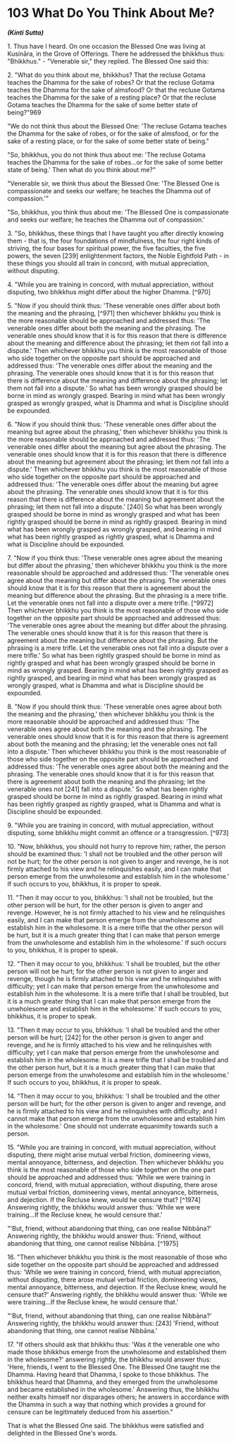 # 103 What Do You Think About Me?
***(Kinti Sutta)***

1\. Thus have I heard. On one occasion the Blessed One was living at Kusināra, in the Grove of Offerings. There he addressed the bhikkhus thus: "Bhikkhus." - "Venerable sir," they replied. The Blessed One said this:

2\. "What do you think about me, bhikkhus? That the recluse Gotama teaches the Dhamma for the sake of robes? Or that the recluse Gotama teaches the Dhamma for the sake of almsfood? Or that the recluse Gotama teaches the Dhamma for the sake of a resting place? Or that the recluse Gotama teaches the Dhamma for the sake of some better state of being?"969

"We do not think thus about the Blessed One: 'The recluse Gotama teaches the Dhamma for the sake of robes, or for the sake of almsfood, or for the sake of a resting place, or for the sake of some better state of being."

"So, bhikkhus, you do not think thus about me: 'The recluse Gotama teaches the Dhamma for the sake of robes...or for the sake of some better state of being.' Then what do you think about me?"

"Venerable sir, we think thus about the Blessed One: 'The Blessed One is compassionate and seeks our welfare; he teaches the Dhamma out of compassion.'"

"So, bhikkhus, you think thus about me: 'The Blessed One is compassionate and seeks our welfare; he teaches the Dhamma out of compassion.'

3\. "So, bhikkhus, these things that I have taught you after directly knowing them - that is, the four foundations of mindfulness, the four right kinds of striving, the four bases for spiritual power, the five faculties, the five powers, the seven [239] enlightenment factors, the Noble Eightfold Path - in these things you should all train in concord, with mutual appreciation, without disputing.

4\. "While you are training in concord, with mutual appreciation, without disputing, two bhikkhus might differ about the higher Dhamma. [^970]

5\. "Now if you should think thus: 'These venerable ones differ about both the meaning and the phrasing, [^971] then whichever bhikkhu you think is the more reasonable should be approached and addressed thus: 'The venerable ones differ about both the meaning and the phrasing. The venerable ones should know that it is for this reason that there is difference about the meaning and difference about the phrasing; let them not fall into a dispute.' Then whichever bhikkhu you think is the most reasonable of those who side together on the opposite part should be approached and addressed thus: 'The venerable ones differ about the meaning and the phrasing. The venerable ones should know that it is for this reason that there is difference about the meaning and difference about the phrasing; let them not fall into a dispute.' So what has been wrongly grasped should be borne in mind as wrongly grasped. Bearing in mind what has been wrongly grasped as wrongly grasped, what is Dhamma and what is Discipline should be expounded.

6\. "Now if you should think thus: 'These venerable ones differ about the meaning but agree about the phrasing,' then whichever bhikkhu you think is the more reasonable should be approached and addressed thus: 'The venerable ones differ about the meaning but agree about the phrasing. The venerable ones should know that it is for this reason that there is difference about the meaning but agreement about the phrasing; let them not fall into a dispute.' Then whichever bhikkhu you think is the most reasonable of those who side together on the opposite part should be approached and addressed thus: 'The venerable ones differ about the meaning but agree about the phrasing. The venerable ones should know that it is for this reason that there is difference about the meaning but agreement about the phrasing; let them not fall into a dispute.' [240] So what has been wrongly grasped should be borne in mind as wrongly grasped and what has been rightly grasped should be borne in mind as rightly grasped. Bearing in mind what has been wrongly grasped as wrongly grasped, and bearing in mind what has been rightly grasped as rightly grasped, what is Dhamma and what is Discipline should be expounded.

7\. "Now if you think thus: 'These venerable ones agree about the meaning but differ about the phrasing,' then whichever bhikkhu you think is the more reasonable should be approached and addressed thus: 'The venerable ones agree about the meaning but differ about the phrasing. The venerable ones should know that it is for this reason that there is agreement about the meaning but difference about the phrasing. But the phrasing is a mere trifle. Let the venerable ones not fall into a dispute over a mere trifle. [^9972] Then whichever bhikkhu you think is the most reasonable of those who side together on the opposite part should be approached and addressed thus: 'The venerable ones agree about the meaning but differ about the phrasing. The venerable ones should know that it is for this reason that there is agreement about the meaning but difference about the phrasing. But the phrasing is a mere trifle. Let the venerable ones not fall into a dispute over a mere trifle.' So what has been rightly grasped should be borne in mind as rightly grasped and what has been wrongly grasped should be borne in mind as wrongly grasped. Bearing in mind what has been rightly grasped as rightly grasped, and bearing in mind what has been wrongly grasped as wrongly grasped, what is Dhamma and what is Discipline should be expounded.

8\. "Now if you should think thus: 'These venerable ones agree about both the meaning and the phrasing,' then whichever bhikkhu you think is the more reasonable should be approached and addressed thus: 'The venerable ones agree about both the meaning and the phrasing. The venerable ones should know that it is for this reason that there is agreement about both the meaning and the phrasing; let the venerable ones not fall into a dispute.' Then whichever bhikkhu you think is the most reasonable of those who side together on the opposite part should be approached and addressed thus: 'The venerable ones agree about both the meaning and the phrasing. The venerable ones should know that it is for this reason that there is agreement about both the meaning and the phrasing; let the venerable ones not [241] fall into a dispute.' So what has been rightly grasped should be borne in mind as rightly grasped. Bearing in mind what has been rightly grasped as rightly grasped, what is Dhamma and what is Discipline should be expounded.

9\. "While you are training in concord, with mutual appreciation, without disputing, some bhikkhu might commit an offence or a transgression. [^973]

10\. "Now, bhikkhus, you should not hurry to reprove him; rather, the person should be examined thus: 'I shall not be troubled and the other person will not be hurt; for the other person is not given to anger and revenge, he is not firmly attached to his view and he relinquishes easily, and I can make that person emerge from the unwholesome and establish him in the wholesome.' If such occurs to you, bhikkhus, it is proper to speak.

11\. "Then it may occur to you, bhikkhus: 'I shall not be troubled, but the other person will be hurt, for the other person is given to anger and revenge. However, he is not firmly attached to his view and he relinquishes easily, and I can make that person emerge from the unwholesome and establish him in the wholesome. It is a mere trifle that the other person will be hurt, but it is a much greater thing that I can make that person emerge from the unwholesome and establish him in the wholesome.' If such occurs to you, bhikkhus, it is proper to speak.

12\. "Then it may occur to you, bhikkhus: 'I shall be troubled, but the other person will not be hurt; for the other person is not given to anger and revenge, though he is firmly attached to his view and he relinquishes with difficulty; yet I can make that person emerge from the unwholesome and establish him in the wholesome. It is a mere trifle that I shall be troubled, but it is a much greater thing that I can make that person emerge from the unwholesome and establish him in the wholesome.' If such occurs to you, bhikkhus, it is proper to speak.

13\. "Then it may occur to you, bhikkhus: 'I shall be troubled and the other person will be hurt; [242] for the other person is given to anger and revenge, and he is firmly attached to his view and he relinquishes with difficulty; yet I can make that person emerge from the unwholesome and establish him in the wholesome. It is a mere trifle that I shall be troubled and the other person hurt, but it is a much greater thing that I can make that person emerge from the unwholesome and establish him in the wholesome.' If such occurs to you, bhikkhus, it is proper to speak.

14\. "Then it may occur to you, bhikkhus: 'I shall be troubled and the other person will be hurt; for the other person is given to anger and revenge, and he is firmly attached to his view and
he relinquishes with difficulty; and I cannot make that person emerge from the unwholesome and establish him in the wholesome.' One should not underrate equanimity towards such a person.

15\. "While you are training in concord, with mutual appreciation, without disputing, there might arise mutual verbal friction, domineering views, mental annoyance, bitterness, and dejection. Then whichever bhikkhu you think is the most reasonable of those who side together on the one part should be approached and addressed thus: 'While we were training in concord, friend, with mutual appreciation, without disputing, there arose mutual verbal friction, domineering views, mental annoyance, bitterness, and dejection. If the Recluse knew, would he censure that? [^1974] Answering rightly, the bhikkhu would answer thus: 'While we were training...If the Recluse knew, he would censure that.'

"'But, friend, without abandoning that thing, can one realise Nibbāna?' Answering rightly, the bhikkhu would answer thus: 'Friend, without abandoning that thing, one cannot realise Nibbāna. [^1975]

16\. "Then whichever bhikkhu you think is the most reasonable of those who side together on the opposite part should be approached and addressed thus: 'While we were training in concord, friend, with mutual appreciation, without disputing, there arose mutual verbal friction, domineering views, mental annoyance, bitterness, and dejection. If the Recluse knew, would he censure that?' Answering rightly, the bhikkhu would answer thus: 'While we were training...If the Recluse knew, he would censure that.'

"'But, friend, without abandoning that thing, can one realise Nibbāna?' Answering rightly, the bhikkhu would answer thus: [243] 'Friend, without abandoning that thing, one cannot realise Nibbāna.'

17\. "If others should ask that bhikkhu thus: 'Was it the venerable one who made those bhikkhus emerge from the unwholesome and established them in the wholesome?' answering rightly, the bhikkhu would answer thus: 'Here, friends, I went to the Blessed One. The Blessed One taught me the Dhamma. Having heard that Dhamma, I spoke to those bhikkhus. The bhikkhus heard that Dhamma, and they emerged from the unwholesome and
became established in the wholesome.' Answering thus, the bhikkhu neither exalts himself nor disparages others; he answers in accordance with the Dhamma in such a way that nothing which provides a ground for censure can be legitimately deduced from his assertion."

That is what the Blessed One said. The bhikkhus were satisfied and delighted in the Blessed One's words.